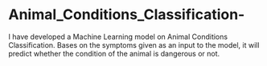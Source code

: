 # Animal_Conditions_Classification-
I have developed a Machine Learning model on Animal Conditions Classification. Bases on the symptoms given as an input to the model, it will predict whether the condition of the animal is dangerous or not. 
